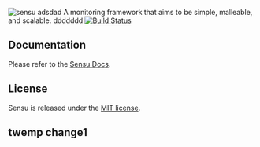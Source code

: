 ![sensu](https://raw.github.com/sensu/sensu/master/sensu-logo.png)
adsdad
A monitoring framework that aims to be simple, malleable, and scalable.
ddddddd
[![Build Status](https://secure.travis-ci.org/sensu/sensu.png)](https://travis-ci.org/sensu/sensu)

## Documentation
  Please refer to the [Sensu Docs](http://docs.sensuapp.org/).

## License
  Sensu is released under the [MIT license](https://raw.github.com/sensu/sensu/master/MIT-LICENSE.txt).

## twemp change1

